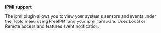 **IPMI support**

The ipmi plugin allows you to view your system's sensors and events under the Tools menu using FreeIPMI and your ipmi hardware.
Uses Local or Remote access and features event notification.

